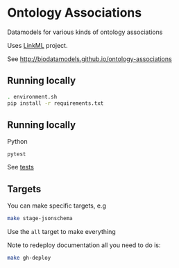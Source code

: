 # Ontology Associations

Datamodels for various kinds of ontology associations

Uses [LinkML](https://github.com/linkml/) project.

See http://biodatamodels.github.io/ontology-associations

## Running locally

```bash
. environment.sh
pip install -r requirements.txt
```

## Running locally

Python

```
pytest
```

See [tests](tests)

## Targets


You can make specific targets, e.g

```bash
make stage-jsonschema
```

Use the `all` target to make everything

Note to redeploy documentation all you need to do is:

```bash
make gh-deploy
```

